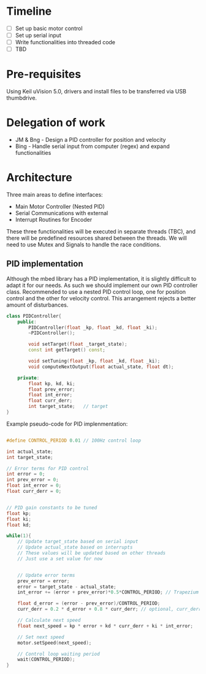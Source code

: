# Timeline
- [ ] Set up basic motor control
- [ ] Set up serial input
- [ ] Write functionalities into threaded code
- [ ] TBD

# Pre-requisites

Using Keil uVision 5.0, drivers and install files to be transferred via USB thumbdrive.

# Delegation of work

* JM & Bng - Design a PID controller for position and velocity
* Bing - Handle serial input from computer (regex) and expand functionalities


# Architecture

Three main areas to define interfaces:

* Main Motor Controller (Nested PID)
* Serial Communications with external
* Interrupt Routines for Encoder

These three functionalities will be executed in separate threads (TBC), and there will be predefined resources shared between the threads. 
We will need to use Mutex and Signals to handle the race conditions. 

## PID implementation

Although the mbed library has a PID implementation, it is slightly difficult to adapt it for our needs. 
As such we should implement our own PID controller class.
Recommended to use a nested PID control loop, one for position control and the other for velocity control.
This arrangement rejects a better amount of disturbances.

```cpp
class PIDController{
	public:
		PIDController(float _kp, float _kd, float _ki);
		~PIDController();

		void setTarget(float _target_state);
		const int getTarget() const;

		void setTuning(float _kp, float _kd, float _ki);
		void computeNextOutput(float actual_state, float dt);

	private:
		float kp, kd, ki;
		float prev_error;
		float int_error;
		float curr_derr;
		int target_state;	// target 
}
```

Example pseudo-code for PID implenmentation:

```cpp

#define CONTROL_PERIOD 0.01 // 100Hz control loop

int actual_state;
int target_state;

// Error terms for PID control
int error = 0;
int prev_error = 0;
float int_error = 0;
float curr_derr = 0;


// PID gain constants to be tuned
float kp;
float ki;
float kd;

while(1){
	// Update target_state based on serial input
	// Update actual_state based on interrupts
	// These values will be updated based on other threads
	// Just use a set value for now


	// Update error terms
	prev_error = error;
	error = target_state - actual_state;
	int_error += (error + prev_error)*0.5*CONTROL_PERIOD; // Trapezium approximation

	float d_error = (error - prev_error)/CONTROL_PERIOD;
	curr_derr = 0.2 * d_error + 0.8 * curr_derr; // optional, curr_derr is a weighted exponential average of previous d_error terms

	// Calculate next speed
	float next_speed = kp * error + kd * curr_derr + ki * int_error;

	// Set next speed
	motor.setSpeed(next_speed);

	// Control loop waiting period
	wait(CONTROL_PERIOD);
}
```